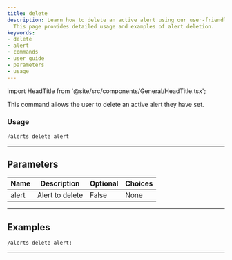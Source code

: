 ```yaml
---
title: delete
description: Learn how to delete an active alert using our user-friendly commands.
  This page provides detailed usage and examples of alert deletion.
keywords:
- delete
- alert
- commands
- user guide
- parameters
- usage
---
```


import HeadTitle from '@site/src/components/General/HeadTitle.tsx';

<HeadTitle title="alerts: delete - Discord Reference | OpenBB Bot Docs" />

This command allows the user to delete an active alert they have set.

### Usage

```python wordwrap
/alerts delete alert
```

---

## Parameters

| Name | Description | Optional | Choices |
| ---- | ----------- | -------- | ------- |
| alert | Alert to delete | False | None |


---

## Examples

```
/alerts delete alert:
```

---

